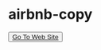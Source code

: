# airbnb-copy
<button><a href="https://yusufstar.github.io/airbnb-copy">Go To Web Site</a></button>
